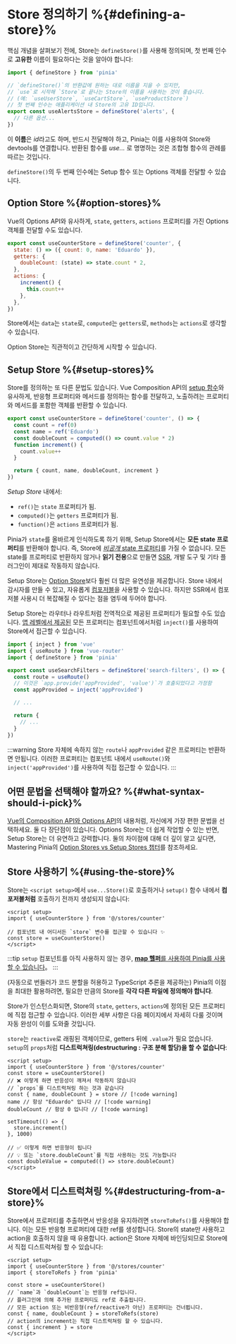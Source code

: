 # Store 정의하기 %{#defining-a-store}%

<!-- <VueSchoolLink
  href="https://vueschool.io/lessons/define-your-first-pinia-store"
  title="Learn how to define and use stores in Pinia"
/> -->

<MasteringPiniaLink
  href="https://play.gumlet.io/embed/651ecff2e4c322668b0a17af"
  mp-link="https://masteringpinia.com/lessons/quick-start-with-pinia"
  title="Get started with Pinia"
/>

핵심 개념을 살펴보기 전에, Store는 `defineStore()`를 사용해 정의되며, 첫 번째 인수로 **고유한** 이름이 필요하다는 것을 알아야 합니다:

```js
import { defineStore } from 'pinia'

// `defineStore()`의 반환값에 원하는 대로 이름을 지을 수 있지만,
// `use`로 시작해 `Store`로 끝나는 Store의 이름을 사용하는 것이 좋습니다.
// (예: `useUserStore`, `useCartStore`, `useProductStore`)
// 첫 번째 인수는 애플리케이션 내 Store의 고유 ID입니다.
export const useAlertsStore = defineStore('alerts', {
  // 다른 옵션...
})
```

이 **이름**은 *id*라고도 하며, 반드시 전달해야 하고, Pinia는 이를 사용하여 Store와 devtools를 연결합니다. 반환된 함수를 *use...* 로 명명하는 것은 조합형 함수의 관례를 따르는 것입니다.

`defineStore()`의 두 번째 인수에는 Setup 함수 또는 Options 객체를 전달할 수 있습니다.

## Option Store %{#option-stores}%

Vue의 Options API와 유사하게, `state`, `getters`, `actions` 프로퍼티를 가진 Options 객체를 전달할 수도 있습니다.

```js {2-10}
export const useCounterStore = defineStore('counter', {
  state: () => ({ count: 0, name: 'Eduardo' }),
  getters: {
    doubleCount: (state) => state.count * 2,
  },
  actions: {
    increment() {
      this.count++
    },
  },
})
```

Store에서는 `data`는 `state`로, `computed`는 `getters`로, `methods`는 `actions`로 생각할 수 있습니다.

Option Store는 직관적이고 간단하게 시작할 수 있습니다.

## Setup Store %{#setup-stores}%

Store를 정의하는 또 다른 문법도 있습니다. Vue Composition API의 [setup 함수](https://vuejs.org/api/composition-api-setup.html)와 유사하게, 반응형 프로퍼티와 메서드를 정의하는 함수를 전달하고, 노출하려는 프로퍼티와 메서드를 포함한 객체를 반환할 수 있습니다.

```js
export const useCounterStore = defineStore('counter', () => {
  const count = ref(0)
  const name = ref('Eduardo')
  const doubleCount = computed(() => count.value * 2)
  function increment() {
    count.value++
  }

  return { count, name, doubleCount, increment }
})
```

_Setup Store_ 내에서:

- `ref()`는 `state` 프로퍼티가 됨.
- `computed()`는 `getters` 프로퍼티가 됨.
- `function()`은 `actions` 프로퍼티가 됨.

Pinia가 `state`를 올바르게 인식하도록 하기 위해, Setup Store에서는 **모든 state 프로퍼티**를 반환해야 합니다. 즉, Store에 [_비공개_ state 프로퍼티](https://masteringpinia.com/blog/how-to-create-private-state-in-stores)를 가질 수 없습니다. 모든 state를 프로퍼티로 반환하지 않거나 **읽기 전용**으로 만들면 [SSR](../cookbook/composables.md), 개발 도구 및 기타 플러그인이 제대로 작동하지 않습니다.

Setup Store는 [Option Store](#option-stores)보다 훨씬 더 많은 유연성을 제공합니다. Store 내에서 감시자를 만들 수 있고, 자유롭게 [컴포저블](https://vuejs.org/guide/reusability/composables.html#composables)을 사용할 수 있습니다. 하지만 SSR에서 컴포저블 사용시 더 복잡해질 수 있다는 점을 염두에 두어야 합니다.

Setup Store는 라우터나 라우트처럼 전역적으로 제공된 프로퍼티가 필요할 수도 있습니다. [앱 레벨에서 제공된](https://vuejs.org/api/application.html#app-provide) 모든 프로퍼티는 컴포넌트에서처럼 `inject()`를 사용하여 Store에서 접근할 수 있습니다.

```ts
import { inject } from 'vue'
import { useRoute } from 'vue-router'
import { defineStore } from 'pinia'

export const useSearchFilters = defineStore('search-filters', () => {
  const route = useRoute()
  // 이것은 `app.provide('appProvided', 'value')`가 호출되었다고 가정함
  const appProvided = inject('appProvided')

  // ...

  return {
    // ...
  }
})
```

:::warning
Store 자체에 속하지 않는 `route`나 `appProvided` 같은 프로퍼티는 반환하면 안됩니다. 이러한 프로퍼티는 컴포넌트 내에서 `useRoute()`와 `inject('appProvided')`를 사용하여 직접 접근할 수 있습니다.
:::

## 어떤 문법을 선택해야 할까요? %{#what-syntax-should-i-pick}%

[Vue의 Composition API와 Options API](https://vuejs.org/guide/introduction.html#which-to-choose)의 내용처럼, 자신에게 가장 편한 문법을 선택하세요. 둘 다 장단점이 있습니다. Options Store는 더 쉽게 작업할 수 있는 반면, Setup Store는 더 유연하고 강력합니다. 둘의 차이점에 대해 더 깊이 알고 싶다면, Mastering Pinia의 [Option Stores vs Setup Stores 챕터](https://masteringpinia.com/lessons/when-to-choose-one-syntax-over-the-other)를 참조하세요.

## Store 사용하기 %{#using-the-store}%

Store는 `<script setup>`에서 `use...Store()`로 호출하거나 `setup()` 함수 내에서 **컴포저블처럼** 호출하기 전까지 생성되지 않습니다:

```vue
<script setup>
import { useCounterStore } from '@/stores/counter'

// 컴포넌트 내 어디서든 `store` 변수를 접근할 수 있습니다 ✨
const store = useCounterStore()
</script>
```

:::tip
`setup` 컴포넌트를 아직 사용하지 않는 경우, [**map 헬퍼**를 사용하여 Pinia를 사용할 수 있습니다](../cookbook/options-api.md)。
:::

(자동으로 번들러가 코드 분할을 허용하고 TypeScript 추론을 제공하는) Pinia의 이점을 최대한 활용하려면, 필요한 만큼의 Store를 **각각 다른 파일에 정의해야 합니다**.

Store가 인스턴스화되면, Store의 `state`, `getters`, `actions`에 정의된 모든 프로퍼티에 직접 접근할 수 있습니다. 이러한 세부 사항은 다음 페이지에서 자세히 다룰 것이며 자동 완성이 이를 도와줄 것입니다.

`store`는 `reactive`로 래핑된 객체이므로, getters 뒤에 `.value`가 필요 없습니다. `setup`의 `props`처럼 **디스트럭쳐링(destructuring : 구조 분해 할당)을 할 수 없습니다**:

```vue
<script setup>
import { useCounterStore } from '@/stores/counter'
const store = useCounterStore()
// ❌ 이렇게 하면 반응성이 깨져서 작동하지 않습니다
// `props`를 디스트럭쳐링 하는 것과 같습니다
const { name, doubleCount } = store // [!code warning]
name // 항상 "Eduardo" 입니다 // [!code warning]
doubleCount // 항상 0 입니다 // [!code warning]

setTimeout(() => {
  store.increment()
}, 1000)

// ✅ 이렇게 하면 반응형이 됩니다
// 💡 또는 `store.doubleCount`를 직접 사용하는 것도 가능합니다
const doubleValue = computed(() => store.doubleCount)
</script>
```

## Store에서 디스트럭쳐링 %{#destructuring-from-a-store}%

Store에서 프로퍼티를 추출하면서 반응성을 유지하려면 `storeToRefs()`를 사용해야 합니다. 이는 모든 반응형 프로퍼티에 대한 ref를 생성합니다. Store의 state만 사용하고 action을 호출하지 않을 때 유용합니다. action은 Store 자체에 바인딩되므로 Store에서 직접 디스트럭쳐링 할 수 있습니다:

```vue
<script setup>
import { useCounterStore } from '@/stores/counter'
import { storeToRefs } from 'pinia'

const store = useCounterStore()
// `name`과 `doubleCount`는 반응형 ref입니다.
// 플러그인에 의해 추가된 프로퍼티도 ref로 추출됩니다.
// 모든 action 또는 비반응형(ref/reactive가 아닌) 프로퍼티는 건너뜁니다.
const { name, doubleCount } = storeToRefs(store)
// action의 increment는 직접 디스트럭쳐링 할 수 있습니다.
const { increment } = store
</script>
```
